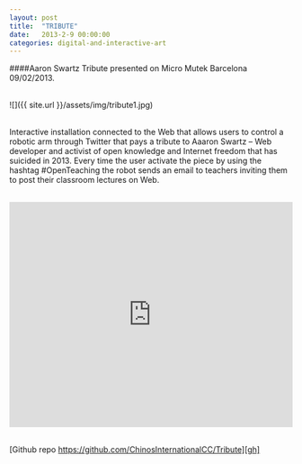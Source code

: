 ```yaml
---
layout: post
title:  "TRIBUTE"
date:   2013-2-9 00:00:00
categories: digital-and-interactive-art
---
```

####Aaron Swartz Tribute presented on Micro Mutek Barcelona 09/02/2013.<br/><br/>

![]({{ site.url }}/assets/img/tribute1.jpg)<br/><br/>

Interactive installation connected to the Web that allows users to control a robotic arm through Twitter that pays a tribute to Aaaron Swartz – Web developer and activist of open knowledge and Internet freedom that has suicided in 2013. Every time the user activate the piece by using the hashtag #OpenTeaching the robot sends an email to teachers inviting them to post their classroom lectures on Web.<br/><br/>

<iframe src="http://player.vimeo.com/video/60121077?title=0&amp;byline=0&amp;portrait=0" frameborder="0" width="100%" height="400"></iframe><br/><br/>

[Github repo https://github.com/ChinosInternationalCC/Tribute][gh]

[gh]: https://github.com/ChinosInternationalCC/Tribute